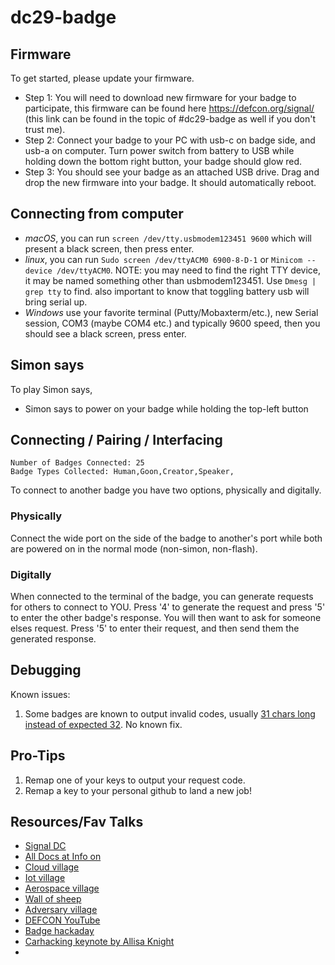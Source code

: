 # dc29-badge

## Firmware
To get started, please update your firmware.

* Step 1: You will need to download new firmware for your badge to participate, this firmware can be found here https://defcon.org/signal/ (this link can be found in the topic of #dc29-badge as well if you don't trust me).
* Step 2: Connect your badge to your PC with usb-c on badge side, and usb-a on computer. Turn power switch from battery to USB while holding down the bottom right button, your badge should glow red.
* Step 3: You should see your badge as an attached USB drive. Drag and drop the new firmware into your badge. It should automatically reboot.

## Connecting from computer

* *macOS*, you can run `screen /dev/tty.usbmodem123451 9600` which will present a black screen, then press enter. 
* *linux*, you can run `Sudo screen /dev/ttyACM0 6900-8-D-1` or `Minicom --device /dev/ttyACM0`. NOTE: you may need to find the right TTY device, it may be named something other than usbmodem123451.  Use ```Dmesg | grep tty``` to find. also important to know that toggling battery usb will bring serial up.
* *Windows* use your favorite terminal (Putty/Mobaxterm/etc.), new Serial session, COM3 (maybe COM4 etc.) and typically 9600 speed, then you should see a black screen, press enter.

## Simon says

To play Simon says, 

* Simon says to power on your badge while holding the top-left button

## Connecting / Pairing / Interfacing

```
Number of Badges Connected: 25
Badge Types Collected: Human,Goon,Creator,Speaker,
```

To connect to another badge you have two options, physically and digitally.

### Physically
Connect the wide port on the side of the badge to another's port while both are powered on in the normal mode (non-simon, non-flash).

### Digitally
When connected to the terminal of the badge, you can generate requests for others to connect to YOU. Press '4' to generate the request and press '5' to enter the other badge's response. You will then want to ask for someone elses request. Press '5' to enter their request, and then send them the generated response.

## Debugging

Known issues:

1. Some badges are known to output invalid codes, usually [31 chars long instead of expected 32](https://github.com/d1str0/dc29-badge/issues/1). No known fix.

## Pro-Tips

1. Remap one of your keys to output your request code.
2. Remap a key to your personal github to land a new job!

## Resources/Fav Talks
* [Signal DC](https://defcon.org/signal/instructions.html)
* [All Docs at Info on](https://infocon.org/)
* [Cloud village](https://cloud-village.org/)
* [Iot village](https://www.iotvillage.org/defcon.html)
* [Aerospace village](https://m.youtube.com/c/AerospaceVillage)
* [Wall of sheep](https://www.youtube.com/wallofsheep)
* [Adversary village](https://m.youtube.com/channel/UCOhn9WALnpb5YAbW18R1Hzg)
* [DEFCON YouTube](https://m.youtube.com/user/DEFCONConference)
* [Badge hackaday](https://hackaday.com/2021/08/05/hands-on-def-con-29-badge-embraces-the-new-normal/)
* [Carhacking keynote by Allisa Knight](https://youtu.be/X0ZNEyzloY8)
* 

